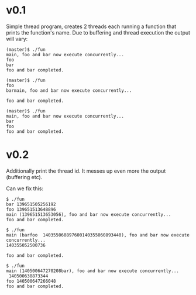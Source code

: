 v0.1
====

Simple thread program, creates 2 threads each running a function that prints the function's name. Due to buffering and thread execution the output will vary:

```
(master)$ ./fun 
main, foo and bar now execute concurrently...
foo
bar
foo and bar completed.

(master)$ ./fun 
foo
barmain, foo and bar now execute concurrently...

foo and bar completed.

(master)$ ./fun 
main, foo and bar now execute concurrently...
bar
foo
foo and bar completed.
```

v0.2
====
Additionally print the thread id. It messes up even more the output (buffering etc).

Can we fix this:
```
$ ./fun
bar 139651505256192
foo 139651513648896
main (139651513653056), foo and bar now execute concurrently...
foo and bar completed.

$ ./fun
main (barfoo  140355060897600140355060893440), foo and bar now execute concurrently...
140355052500736

foo and bar completed.

$ ./fun
main (140500647270208bar), foo and bar now execute concurrently...
 140500638873344
foo 140500647266048
foo and bar completed.
```